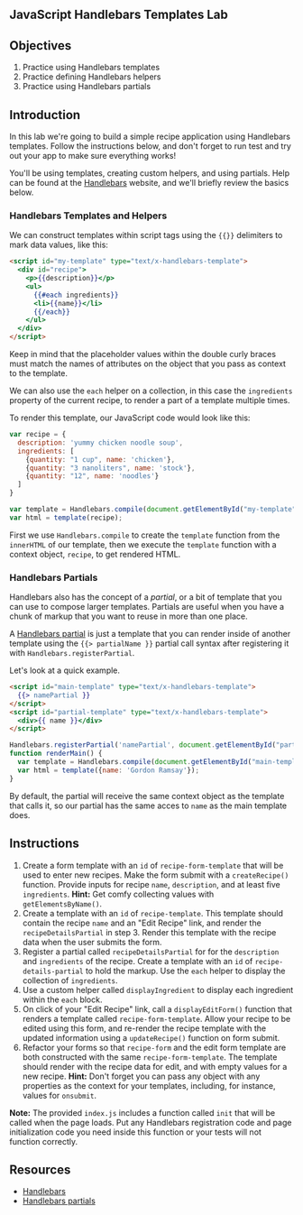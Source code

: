 JavaScript Handlebars Templates Lab
---

## Objectives

1. Practice using Handlebars templates
2. Practice defining Handlebars helpers
3. Practice using Handlebars partials

## Introduction

In this lab we're going to build a simple recipe application using
Handlebars templates. Follow the instructions below, and don't forget to
run test and try out your app to make sure everything works!

You'll be using templates, creating custom helpers, and using partials.
Help can be found at the [Handlebars](http://handlebarsjs.com) website,
and we'll briefly review the basics below.

### Handlebars Templates and Helpers

We can construct templates within script tags using the `{{}}`
delimiters to mark data values, like this:

```html
<script id="my-template" type="text/x-handlebars-template">
  <div id="recipe">
    <p>{{description}}</p>
    <ul>
      {{#each ingredients}}
      <li>{{name}}</li>
      {{/each}}
    </ul>
  </div>
</script>
```

Keep in mind that the placeholder values within the double curly braces
must match the names of attributes on the object that you pass as
context to the template.

We can also use the `each` helper on a collection, in this case the
`ingredients` property of the current recipe, to render a part of a
template multiple times.

To render this template, our JavaScript code would look like this:

```js
var recipe = {
  description: 'yummy chicken noodle soup',
  ingredients: [
    {quantity: "1 cup", name: 'chicken'},
    {quantity: "3 nanoliters", name: 'stock'},
    {quantity: "12", name: 'noodles'}
  ]
}

var template = Handlebars.compile(document.getElementById("my-template").innerHTML);
var html = template(recipe);
```

First we use `Handlebars.compile` to create the `template` function from the `innerHTML` of our
template, then we execute the `template` function with a context object,
`recipe`, to get rendered HTML.

### Handlebars Partials

Handlebars also has the concept of a *partial*, or a bit of template
that you can use to compose larger templates. Partials are useful when
you have a chunk of markup that you want to reuse in more than one
place.

A [Handlebars partial](http://handlebarsjs.com/partials.html) is just a template that you can render inside of another template using the `{{> partialName }}` partial call syntax after registering it with `Handlebars.registerPartial`.

Let's look at a quick example.

```html
<script id="main-template" type="text/x-handlebars-template">
  {{> namePartial }}
</script>
<script id="partial-template" type="text/x-handlebars-template">
  <div>{{ name }}</div>
</script>
```
```js
Handlebars.registerPartial('namePartial', document.getElementById("partial-template").innerHTML)
function renderMain() {
  var template = Handlebars.compile(document.getElementById("main-template").innerHTML);
  var html = template({name: 'Gordon Ramsay'});
}
```

By default, the partial will receive the same context object as the
template that calls it, so our partial has the same acces to `name` as
the main template does.

## Instructions

1. Create a form template with an `id` of `recipe-form-template` that will be used to enter new recipes. Make the form submit with a `createRecipe()` function. Provide inputs for recipe `name`, `description`, and at least five `ingredients`. **Hint:** Get comfy collecting values with `getElementsByName()`.
2. Create a template with an `id` of `recipe-template`. This
   template should contain the recipe `name` and an "Edit Recipe" link, and render
the `recipeDetailsPartial` in step 3. Render this template with the recipe data when the user submits the form.
3. Register a partial called `recipeDetailsPartial` for for the
   `description` and `ingredients` of the recipe. Create a template with an `id` of `recipe-details-partial` to hold
the markup. Use the `each` helper to display the collection of
`ingredients`.
4. Use a custom helper called `displayIngredient` to display each
   ingredient within the `each` block.
5. On click of your "Edit Recipe" link, call a `displayEditForm()`
   function that renders a template called `recipe-form-template`. Allow your recipe
   to be edited using this form, and re-render the recipe template with
the updated information using a `updateRecipe()` function on form submit.
6. Refactor your forms so that `recipe-form` and the edit form template are both constructed with the same `recipe-form-template`. The template should render with the recipe data for edit, and with empty values for a
new recipe. **Hint:** Don't forget you can pass any object with any
properties as the context for your templates, including, for instance, values for `onsubmit`.

**Note:** The provided `index.js` includes a function called
`init` that will be called when the page loads. Put any
Handlebars registration code and page initialization code you need inside this function or your tests
will not function correctly.

## Resources

- [Handlebars](http://handlebarsjs.com)
- [Handlebars partials](http://handlebarsjs.com/partials.html)
